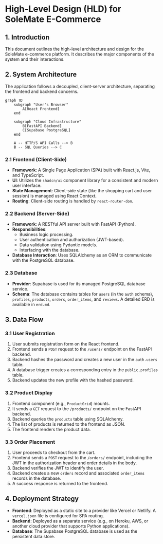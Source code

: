 # High-Level Design (HLD) for SoleMate E-Commerce

## 1. Introduction
This document outlines the high-level architecture and design for the SoleMate e-commerce platform. It describes the major components of the system and their interactions.

## 2. System Architecture
The application follows a decoupled, client-server architecture, separating the frontend and backend concerns.

```mermaid
graph TD
    subgraph "User's Browser"
        A[React Frontend]
    end

    subgraph "Cloud Infrastructure"
        B[FastAPI Backend]
        C[Supabase PostgreSQL]
    end

    A -- HTTP/S API Calls --> B
    B -- SQL Queries --> C
```

### 2.1 Frontend (Client-Side)
- **Framework**: A Single Page Application (SPA) built with React.js, Vite, and TypeScript.
- **UI**: Utilizes the `shadcn/ui` component library for a consistent and modern user interface.
- **State Management**: Client-side state (like the shopping cart and user session) is managed using React Context.
- **Routing**: Client-side routing is handled by `react-router-dom`.

### 2.2 Backend (Server-Side)
- **Framework**: A RESTful API server built with FastAPI (Python).
- **Responsibilities**:
    - Business logic processing.
    - User authentication and authorization (JWT-based).
    - Data validation using Pydantic models.
    - Interfacing with the database.
- **Database Interaction**: Uses SQLAlchemy as an ORM to communicate with the PostgreSQL database.

### 2.3 Database
- **Provider**: Supabase is used for its managed PostgreSQL database service.
- **Schema**: The database contains tables for `users` (in the `auth` schema), `profiles`, `products`, `orders`, `order_items`, and `reviews`. A detailed ERD is available in `erd.md`.

## 3. Data Flow

### 3.1 User Registration
1.  User submits registration form on the React frontend.
2.  Frontend sends a `POST` request to the `/users/` endpoint on the FastAPI backend.
3.  Backend hashes the password and creates a new user in the `auth.users` table.
4.  A database trigger creates a corresponding entry in the `public.profiles` table.
5.  Backend updates the new profile with the hashed password.

### 3.2 Product Display
1.  Frontend component (e.g., `ProductGrid`) mounts.
2.  It sends a `GET` request to the `/products/` endpoint on the FastAPI backend.
3.  Backend queries the `products` table using SQLAlchemy.
4.  The list of products is returned to the frontend as JSON.
5.  The frontend renders the product data.

### 3.3 Order Placement
1.  User proceeds to checkout from the cart.
2.  Frontend sends a `POST` request to the `/orders/` endpoint, including the JWT in the authorization header and order details in the body.
3.  Backend verifies the JWT to identify the user.
4.  Backend creates a new `orders` record and associated `order_items` records in the database.
5.  A success response is returned to the frontend.

## 4. Deployment Strategy
- **Frontend**: Deployed as a static site to a provider like Vercel or Netlify. A `vercel.json` file is configured for SPA routing.
- **Backend**: Deployed as a separate service (e.g., on Heroku, AWS, or another cloud provider that supports Python applications).
- **Database**: The Supabase PostgreSQL database is used as the persistent data store.
